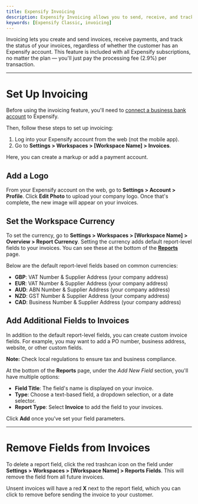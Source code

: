 ```yaml
---
title: Expensify Invoicing
description: Expensify Invoicing allows you to send, receive, and track payments in one location.
keywords: [Expensify Classic, invoicing]
---
```

<div id="expensify-classic" markdown="1">

Invoicing lets you create and send invoices, receive payments, and track the status of your invoices, regardless of whether the customer has an Expensify account. This feature is included with all Expensify subscriptions, no matter the plan — you'll just pay the processing fee (2.9%) per transaction.

---

# Set Up Invoicing

Before using the invoicing feature, you'll need to [connect a business bank account](https://help.expensify.com/articles/expensify-classic/bank-accounts-and-payments/Business-Bank-Accounts-USD) to Expensify.

Then, follow these steps to set up invoicing:
1. Log into your Expensify account from the web (not the mobile app).
2. Go to **Settings > Workspaces > [Workspace Name] > Invoices**.

Here, you can create a markup or add a payment account.

## Add a Logo

From your Expensify account on the web, go to **Settings > Account > Profile**. Click **Edit Photo** to upload your company logo. Once that's complete, the new image will appear on your invoices. 

## Set the Workspace Currency

To set the currency, go to **Settings > Workspaces > [Workspace Name] > Overview > Report Currency**. Setting the currency adds default report-level fields to your invoices. You can see these at the bottom of the [**Reports**](https://expensify.com/reports) page.

Below are the default report-level fields based on common currencies:
- **GBP**: VAT Number & Supplier Address (your company address)
- **EUR**: VAT Number & Supplier Address (your company address)
- **AUD**: ABN Number & Supplier Address (your company address)
- **NZD**: GST Number & Supplier Address (your company address)
- **CAD**: Business Number & Supplier Address (your company address)

## Add Additional Fields to Invoices

In addition to the default report-level fields, you can create custom invoice fields. For example, you may want to add a PO number, business address, website, or other custom fields.

**Note:** Check local regulations to ensure tax and business compliance.

At the bottom of the **Reports** page, under the _Add New Field_ section, you'll have multiple options:
- **Field Title**: The field's name is displayed on your invoice.
- **Type**: Choose a text-based field, a dropdown selection, or a date selector.
- **Report Type**: Select **Invoice** to add the field to your invoices.

Click **Add** once you've set your field parameters.

---

# Remove Fields from Invoices

To delete a report field, click the red trashcan icon on the field under **Settings > Workspaces > [Workspace Name] > Reports Fields**. This will remove the field from all future invoices.

Unsent invoices will have a red **X** next to the report field, which you can click to remove before sending the invoice to your customer.

</div>
